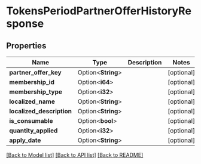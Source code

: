 # TokensPeriodPartnerOfferHistoryResponse

## Properties

Name | Type | Description | Notes
------------ | ------------- | ------------- | -------------
**partner_offer_key** | Option<**String**> |  | [optional]
**membership_id** | Option<**i64**> |  | [optional]
**membership_type** | Option<**i32**> |  | [optional]
**localized_name** | Option<**String**> |  | [optional]
**localized_description** | Option<**String**> |  | [optional]
**is_consumable** | Option<**bool**> |  | [optional]
**quantity_applied** | Option<**i32**> |  | [optional]
**apply_date** | Option<**String**> |  | [optional]

[[Back to Model list]](../README.md#documentation-for-models) [[Back to API list]](../README.md#documentation-for-api-endpoints) [[Back to README]](../README.md)


